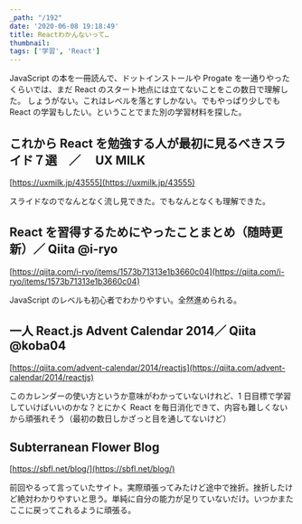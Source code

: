 ```yaml
---
_path: "/192"
date: '2020-06-08 19:18:49'
title: Reactわかんないって…
thumbnail:
tags: ['学習', 'React']
---
```

JavaScript の本を一冊読んで、ドットインストールや Progate を一通りやったくらいでは、まだ React のスタート地点には立てないことをこの数日で理解した。
しょうがない。これはレベルを落とすしかない。でもやっぱり少しでも React の学習もしたい。ということでまた別の学習材料を探した。

## これから React を勉強する人が最初に見るべきスライド７選　／　 UX MILK

[https://uxmilk.jp/43555](https://uxmilk.jp/43555)

スライドなのでなんとなく流し見できた。でもなんとなくも理解できた。

## React を習得するためにやったことまとめ（随時更新）／ Qiita @i-ryo

[https://qiita.com/i-ryo/items/1573b71313e1b3660c04](https://qiita.com/i-ryo/items/1573b71313e1b3660c04)

JavaScript のレベルも初心者でわかりやすい。全然進められる。

## 一人 React.js Advent Calendar 2014／ Qiita @koba04

[https://qiita.com/advent-calendar/2014/reactjs](https://qiita.com/advent-calendar/2014/reactjs)

このカレンダーの使い方というか意味がわかっていないけれど、1 日目標で学習していけばいいのかな？とにかく React を毎日消化できて、内容も難しくないから頑張れそう（最初の数日しかざっと目を通してないけど）

## Subterranean Flower Blog

[https://sbfl.net/blog/](https://sbfl.net/blog/)

前回やるって言っていたサイト。実際頑張ってみたけど途中で挫折。挫折したけど絶対わかりやすいと思う。単純に自分の能力が足りていないだけ。いつかまたここに戻ってこれるように頑張る。
